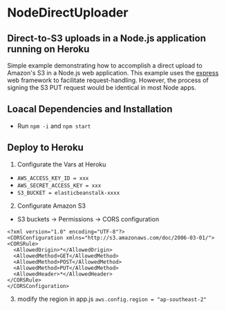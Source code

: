 # NodeDirectUploader

## Direct-to-S3 uploads in a Node.js application running on Heroku

Simple example demonstrating how to accomplish a direct upload to Amazon's S3 in a Node.js web application.
This example uses the [express](http://expressjs.com/) web framework to facilitate request-handling. However, the process of signing the S3 PUT request would be identical in most Node apps.

## Loacal Dependencies and Installation

- Run `npm -i` and `npm start`

## Deploy to Heroku

1. Configurate the Vars at Heroku

- `AWS_ACCESS_KEY_ID = xxx`
- `AWS_SECRET_ACCESS_KEY = xxx`
- `S3_BUCKET = elasticbeanstalk-xxxx`

2. Configurate Amazon S3

- S3 buckets -> Permissions -> CORS configuration

```
<?xml version="1.0" encoding="UTF-8"?>
<CORSConfiguration xmlns="http://s3.amazonaws.com/doc/2006-03-01/">
<CORSRule>
  <AllowedOrigin>*</AllowedOrigin>
  <AllowedMethod>GET</AllowedMethod>
  <AllowedMethod>POST</AllowedMethod>
  <AllowedMethod>PUT</AllowedMethod>
  <AllowedHeader>*</AllowedHeader>
</CORSRule>
</CORSConfiguration>
```

3. modify the region in app.js
   `aws.config.region = "ap-southeast-2"`
